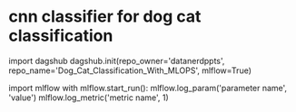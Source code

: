 # cnn classifier for dog cat classification



import dagshub
dagshub.init(repo_owner='datanerdppts', repo_name='Dog_Cat_Classification_With_MLOPS', mlflow=True)

import mlflow
with mlflow.start_run():
  mlflow.log_param('parameter name', 'value')
  mlflow.log_metric('metric name', 1)